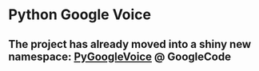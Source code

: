 Python Google Voice
=============

The project has already moved into a shiny new namespace:
[PyGoogleVoice](http://code.google.com/p/pygooglevoice) @ GoogleCode
----------------------------------------------------